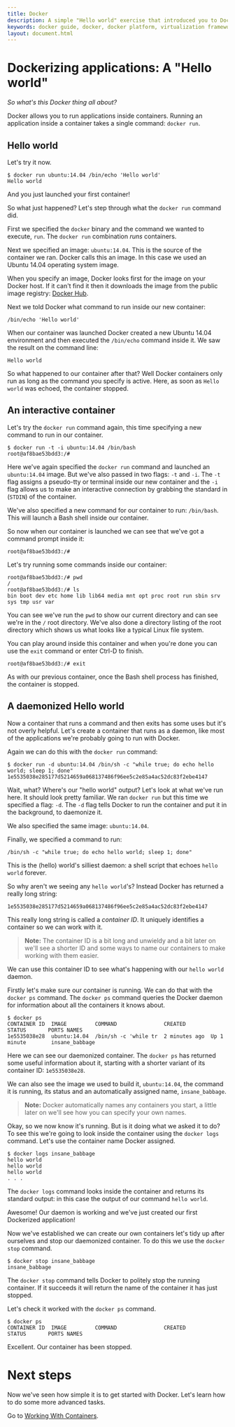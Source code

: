 ```yaml
---
title: Docker
description: A simple "Hello world" exercise that introduced you to Docker.
keywords: docker guide, docker, docker platform, virtualization framework, how to
layout: document.html
---
```


# Dockerizing applications: A "Hello world"

*So what's this Docker thing all about?*

Docker allows you to run applications inside containers. Running an
application inside a container takes a single command: `docker run`.

## Hello world

Let's try it now.

```
$ docker run ubuntu:14.04 /bin/echo 'Hello world'
Hello world
```

And you just launched your first container!

So what just happened? Let's step through what the `docker run` command
did.

First we specified the `docker` binary and the command we wanted to
execute, `run`. The `docker run` combination *runs* containers.

Next we specified an image: `ubuntu:14.04`. This is the source of the container
we ran. Docker calls this an image. In this case we used an Ubuntu 14.04
operating system image.

When you specify an image, Docker looks first for the image on your
Docker host. If it can't find it then it downloads the image from the public
image registry: [Docker Hub](https://hub.docker.com).

Next we told Docker what command to run inside our new container:

```
/bin/echo 'Hello world'
```

When our container was launched Docker created a new Ubuntu 14.04
environment and then executed the `/bin/echo` command inside it. We saw
the result on the command line:

```
Hello world
```

So what happened to our container after that? Well Docker containers
only run as long as the command you specify is active. Here, as soon as
`Hello world` was echoed, the container stopped.

## An interactive container

Let's try the `docker run` command again, this time specifying a new
command to run in our container.

```
$ docker run -t -i ubuntu:14.04 /bin/bash
root@af8bae53bdd3:/#
```

Here we've again specified the `docker run` command and launched an
`ubuntu:14.04` image. But we've also passed in two flags: `-t` and `-i`.
The `-t` flag assigns a pseudo-tty or terminal inside our new container
and the `-i` flag allows us to make an interactive connection by
grabbing the standard in (`STDIN`) of the container.

We've also specified a new command for our container to run:
`/bin/bash`. This will launch a Bash shell inside our container.

So now when our container is launched we can see that we've got a
command prompt inside it:

```
root@af8bae53bdd3:/#
```

Let's try running some commands inside our container:

```
root@af8bae53bdd3:/# pwd
/
root@af8bae53bdd3:/# ls
bin boot dev etc home lib lib64 media mnt opt proc root run sbin srv sys tmp usr var
```

You can see we've run the `pwd` to show our current directory and can
see we're in the `/` root directory. We've also done a directory listing
of the root directory which shows us what looks like a typical Linux
file system.

You can play around inside this container and when you're done you can
use the `exit` command or enter Ctrl-D to finish.

```
root@af8bae53bdd3:/# exit
```

As with our previous container, once the Bash shell process has
finished, the container is stopped.

## A daemonized Hello world

Now a container that runs a command and then exits has some uses but
it's not overly helpful. Let's create a container that runs as a daemon,
like most of the applications we're probably going to run with Docker.

Again we can do this with the `docker run` command:

```
$ docker run -d ubuntu:14.04 /bin/sh -c "while true; do echo hello world; sleep 1; done"
1e5535038e285177d5214659a068137486f96ee5c2e85a4ac52dc83f2ebe4147
```

Wait, what? Where's our "hello world" output? Let's look at what we've run here.
It should look pretty familiar. We ran `docker run` but this time we
specified a flag: `-d`. The `-d` flag tells Docker to run the container
and put it in the background, to daemonize it.

We also specified the same image: `ubuntu:14.04`.

Finally, we specified a command to run:

```
/bin/sh -c "while true; do echo hello world; sleep 1; done"
```

This is the (hello) world's silliest daemon: a shell script that echoes
`hello world` forever.

So why aren't we seeing any `hello world`'s? Instead Docker has returned
a really long string:

```
1e5535038e285177d5214659a068137486f96ee5c2e85a4ac52dc83f2ebe4147
```

This really long string is called a *container ID*. It uniquely
identifies a container so we can work with it.

> **Note:**
> The container ID is a bit long and unwieldy and a bit later
> on we'll see a shorter ID and some ways to name our containers to make
> working with them easier.

We can use this container ID to see what's happening with our `hello world` daemon.

Firstly let's make sure our container is running. We can
do that with the `docker ps` command. The `docker ps` command queries
the Docker daemon for information about all the containers it knows
about.

```
$ docker ps
CONTAINER ID  IMAGE         COMMAND               CREATED        STATUS       PORTS NAMES
1e5535038e28  ubuntu:14.04  /bin/sh -c 'while tr  2 minutes ago  Up 1 minute        insane_babbage
```

Here we can see our daemonized container. The `docker ps` has returned some useful
information about it, starting with a shorter variant of its container ID:
`1e5535038e28`.

We can also see the image we used to build it, `ubuntu:14.04`, the command it
is running, its status and an automatically assigned name,
`insane_babbage`.

> **Note:**
> Docker automatically names any containers you start, a
> little later on we'll see how you can specify your own names.

Okay, so we now know it's running. But is it doing what we asked it to do? To see this
we're going to look inside the container using the `docker logs`
command. Let's use the container name Docker assigned.

```
$ docker logs insane_babbage
hello world
hello world
hello world
. . .
```

The `docker logs` command looks inside the container and returns its standard
output: in this case the output of our command `hello world`.

Awesome! Our daemon is working and we've just created our first
Dockerized application!

Now we've established we can create our own containers let's tidy up
after ourselves and stop our daemonized container. To do this we use the
`docker stop` command.

```
$ docker stop insane_babbage
insane_babbage
```

The `docker stop` command tells Docker to politely stop the running
container. If it succeeds it will return the name of the container it
has just stopped.

Let's check it worked with the `docker ps` command.

```
$ docker ps
CONTAINER ID  IMAGE         COMMAND               CREATED        STATUS       PORTS NAMES
```

Excellent. Our container has been stopped.

# Next steps

Now we've seen how simple it is to get started with Docker. Let's learn how to
do some more advanced tasks.

Go to [Working With Containers](/userguide/usingdocker).
